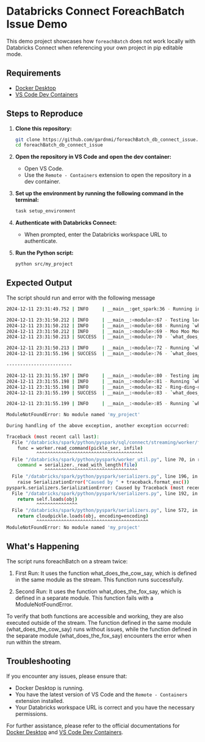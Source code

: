# Databricks Connect ForeachBatch Issue Demo

This demo project showcases how `foreachBatch` does not work locally with Databricks Connect when referencing your own project in pip editable mode.

## Requirements

- [Docker Desktop](https://www.docker.com/products/docker-desktop/)
- [VS Code Dev Containers](https://code.visualstudio.com/docs/devcontainers/containers)

## Steps to Reproduce

1. **Clone this repository:**

   ```bash
   git clone https://github.com/gardnmi/foreachBatch_db_connect_issue.git
   cd foreachBatch_db_connect_issue
   ```

2. **Open the repository in VS Code and open the dev container:**
   - Open VS Code.
   - Use the `Remote - Containers` extension to open the repository in a dev container.

3. **Set up the environment by running the following command in the terminal:**

   ```bash
   task setup_environment
   ```

4. **Authenticate with Databricks Connect:**
   - When prompted, enter the Databricks workspace URL to authenticate.

5. **Run the Python script:**

   ```bash
   python src/my_project
   ```

## Expected Output

The script should run and error with the following message

```bash
2024-12-11 23:31:49.752 | INFO     | __main__:get_spark:36 - Running in local environment. Returning DatabricksSession.

2024-12-11 23:31:50.212 | INFO     | __main__:<module>:67 - Testing local function `what_does_the_cow_say`
2024-12-11 23:31:50.212 | INFO     | __main__:<module>:68 - Running `what_does_the_cow_say` outside of stream
2024-12-11 23:31:50.212 | INFO     | __main__:<module>:69 - Moo Moo Moo
2024-12-11 23:31:50.213 | SUCCESS  | __main__:<module>:70 - `what_does_the_cow_say` function completed

2024-12-11 23:31:50.213 | INFO     | __main__:<module>:72 - Running `what_does_the_cow_say` inside of stream
2024-12-11 23:31:55.196 | SUCCESS  | __main__:<module>:76 - `what_does_the_cow_say` stream completed

------------------------

2024-12-11 23:31:55.197 | INFO     | __main__:<module>:80 - Testing imported function `what_does_the_fox_say`
2024-12-11 23:31:55.198 | INFO     | __main__:<module>:81 - Running `what_does_the_fox_say` outside of stream
2024-12-11 23:31:55.198 | INFO     | __main__:<module>:82 - Ring-ding-ding-ding-dingeringeding!
2024-12-11 23:31:55.199 | SUCCESS  | __main__:<module>:83 - `what_does_the_fox_say` function completed

2024-12-11 23:31:55.199 | INFO     | __main__:<module>:85 - Running `what_does_the_fox_say` inside of stream

ModuleNotFoundError: No module named 'my_project'

During handling of the above exception, another exception occurred:

Traceback (most recent call last):
  File "/databricks/spark/python/pyspark/sql/connect/streaming/worker/foreach_batch_worker.py", line 90, in main
    func = worker.read_command(pickle_ser, infile)
           ^^^^^^^^^^^^^^^^^^^^^^^^^^^^^^^^^^^^^^^
  File "/databricks/spark/python/pyspark/worker_util.py", line 70, in read_command
    command = serializer._read_with_length(file)
              ^^^^^^^^^^^^^^^^^^^^^^^^^^^^^^^^^^
  File "/databricks/spark/python/pyspark/serializers.py", line 196, in _read_with_length
    raise SerializationError("Caused by " + traceback.format_exc())
pyspark.serializers.SerializationError: Caused by Traceback (most recent call last):
  File "/databricks/spark/python/pyspark/serializers.py", line 192, in _read_with_length
    return self.loads(obj)
           ^^^^^^^^^^^^^^^
  File "/databricks/spark/python/pyspark/serializers.py", line 572, in loads
    return cloudpickle.loads(obj, encoding=encoding)
           ^^^^^^^^^^^^^^^^^^^^^^^^^^^^^^^^^^^^^^^^^
ModuleNotFoundError: No module named 'my_project'
```

## What's Happening

The script runs foreachBatch on a stream twice:

1. First Run: It uses the function what_does_the_cow_say, which is defined in the same module as the stream. This function runs successfully.

2. Second Run: It uses the function what_does_the_fox_say, which is defined in a separate module. This function fails with a ModuleNotFoundError.

To verify that both functions are accessible and working, they are also executed outside of the stream. The function defined in the same module (what_does_the_cow_say) runs without issues, while the function defined in the separate module (what_does_the_fox_say) encounters the error when run within the stream.


## Troubleshooting

If you encounter any issues, please ensure that:

- Docker Desktop is running.
- You have the latest version of VS Code and the `Remote - Containers` extension installed.
- Your Databricks workspace URL is correct and you have the necessary permissions.

For further assistance, please refer to the official documentations for [Docker Desktop](https://docs.docker.com/get-docker/) and [VS Code Dev Containers](https://code.visualstudio.com/docs/remote/containers).
